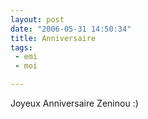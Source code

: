 ```yaml
---
layout: post
date: "2006-05-31 14:50:34"
title: Anniversaire
tags:
 - emi
 - moi

---
```


Joyeux Anniversaire Zeninou :)
